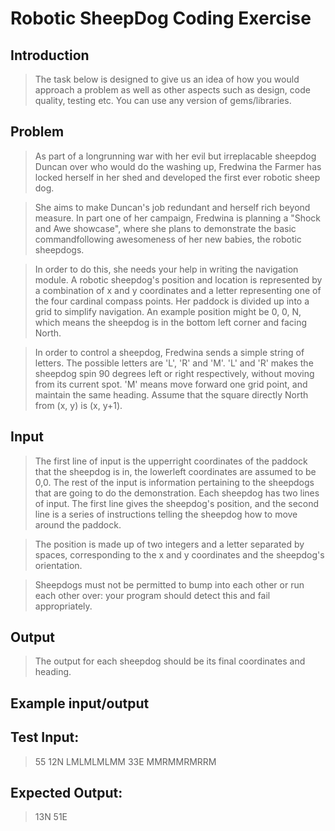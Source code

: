 Robotic SheepDog Coding Exercise
================================

Introduction
------------
>The task below is designed to give us an idea of how you would approach a problem as well as other aspects such as design, code quality, testing etc.
You can use any version of gems/libraries.

Problem
-------
>As part of a long­running war with her evil but irreplacable sheep­dog Duncan
over who would do the washing up, Fredwina the Farmer has locked herself in her shed and developed the first ever robotic sheep dog.

>She aims to make Duncan's job redundant and herself rich beyond measure.
In part one of her campaign, Fredwina is planning a "Shock and Awe showcase", where she plans to demonstrate the basic command­following awesomeness of her new babies, the robotic sheep­dogs.

>In order to do this, she needs your help in writing the navigation module.
A robotic sheep­dog's position and location is represented by a combination of x and y co­ordinates and a letter representing one of the four cardinal compass
points. Her paddock is divided up into a grid to simplify navigation. An
example position might be 0, 0, N, which means the sheep­dog is in the bottom
left corner and facing North.

>In order to control a sheep­dog, Fredwina sends a simple string of letters. The possible letters are 'L', 'R' and 'M'. 'L' and 'R' makes the sheep­dog spin 90 degrees left or right respectively, without moving from its current spot.
'M' means move forward one grid point, and maintain the same heading.
Assume that the square directly North from (x, y) is (x, y+1).

Input
-----
>The first line of input is the upper­right coordinates of the paddock that the sheep­dog is in, the lower­left coordinates are assumed to be 0,0.
The rest of the input is information pertaining to the sheep­dogs that are going
to do the demonstration. Each sheep­dog has two lines of input. The first line gives the sheep­dog's position, and the second line is a series of instructions telling
the sheep­dog how to move around the paddock.

>The position is made up of two integers and a letter separated by spaces, corresponding to the x and y co­ordinates and the sheep­dog's orientation.

>Sheep­dogs must not be permitted to bump into each other or run each other over: your program should detect this and fail appropriately.

Output
------
>The output for each sheep­dog should be its final co­ordinates and heading.

Example input/output
--------------------
Test Input:
-----------

>55
12N 
LMLMLMLMM 
33E 
MMRMMRMRRM

Expected Output:
----------------
>13N 51E